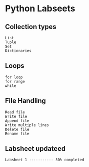 # Python Labseets

## Collection types

    List
    Tuple
    Set
    Dictionaries

## Loops

    for loop
    for range
    while

## File Handling

    Read file
    Write file
    Append file
    Write multiple lines
    Delete file
    Rename file

## Labsheet updateed

    Labsheet 1 ----------- 50% completed
